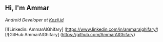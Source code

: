 
<h2> Hi, I'm Ammar</h2>


<p><em>Android Developer at <a href="https://www.kozii.id/">Kozii.id</a>
  
</em></p>


[![Linkedin: AmmarAlGhifary] (https://www.linkedin.com/in/ammaralghifary/)
[![GitHub AmmarAlGhifary] (https://github.com/AmmarAlGhifary)


